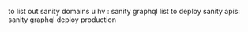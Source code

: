 to list out sanity domains u hv : sanity graphql list
to deploy sanity apis: sanity graphql deploy production
